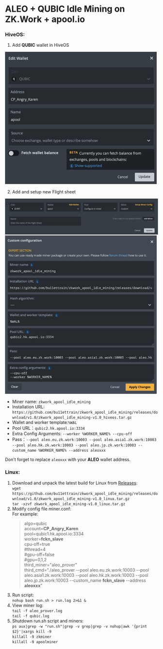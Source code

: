 
# ALEO + QUBIC Idle Mining on ZK.Work + apool.io

### HiveOS:

1. Add **QUBIC** wallet in HiveOS
<img src="img/hiveos_wal_example.png" style="width:500px;"/>

2. Add and setup new Flight sheet
<img src="img/hiveos_fs_example_1.png" style="width:800px;"/>
<img src="img/hiveos_fs_example_2.png" style="width:500px;"/>

* Miner name: `zkwork_apool_idle_mining`
* Installation URL: `https://github.com/bu11ettrain/zkwork_apool_idle_mining/releases/download/v1.0/zkwork_apool_idle_mining-v1.0_hiveos.tar.gz`
* Wallet and worker template:`%WAL`
* Pool URL：`qubic2.hk.apool.io:3334`
* Extra Config Arguments: `--worker %WORKER_NAME% --cpu-off`
* Pass：`--pool aleo.eu.zk.work:10003 --pool aleo.asia1.zk.work:10003 --pool aleo.hk.zk.work:10003 --pool aleo.jp.zk.work:10003 --custom_name %WORKER_NAME% --address aleoxxx`

Don't forget to replace `aleoxxx` with your **ALEO** wallet address.

### Linux:
1. Download and unpack the latest build for Linux from [Releases](https://github.com/bu11ettrain/zkwork_apool_idle_mining/releases): \
   `wget https://github.com/bu11ettrain/zkwork_apool_idle_mining/releases/download/v1.0/zkwork_apool_idle_mining-v1.0_linux.tar.gz` \
   `tar -xzvf zkwork_apool_idle_mining-v1.0_linux.tar.gz`
2. Modify config file miner.conf: \
   For example: 
   >algo=qubic \
   account=**CP_Angry_Karen** \
   pool=qubic1.hk.apool.io:3334 \
   worker=**fckn_slave** \
   cpu-off=true \
   #thread=4 \
   #gpu-off=false \
   #gpu=0,1,2 \
   third_miner="aleo_prover" \
   third_cmd="./aleo_prover --pool aleo.eu.zk.work:10003 --pool aleo.asia1.zk.work:10003 --pool aleo.hk.zk.work:10003 --pool aleo.jp.zk.work:10003 --custom_name **fckn_slave** --address **aleoxxx**"
3. Run script: \
   `nohup bash run.sh > run.log 2>&1 &`
4. View miner log: \
   `tail -f aleo_prover.log` \
   `tail -f qubic.log`
5. Shutdown run.sh script and miners: \
   `ps aux|grep -w "run.sh"|grep -v grep|grep -v nohup|awk '{print $2}'|xargs kill -9` \
   `killall -9 zkminer` \
   `killall -9 apoolminer`



